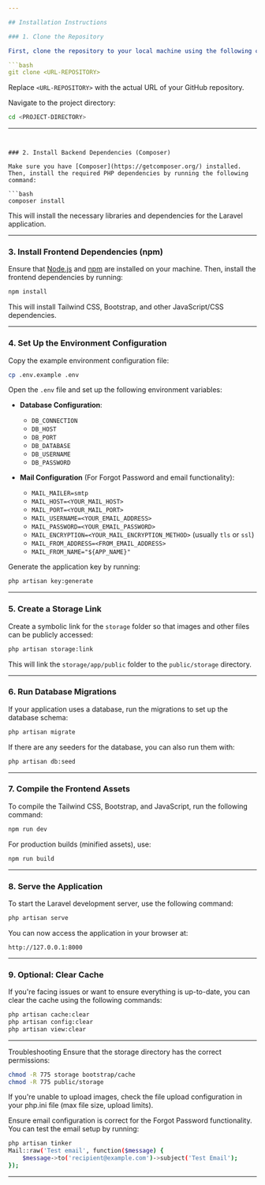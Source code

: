 ```yaml
---

## Installation Instructions

### 1. Clone the Repository

First, clone the repository to your local machine using the following command:

```bash
git clone <URL-REPOSITORY>
```

Replace `<URL-REPOSITORY>` with the actual URL of your GitHub repository.

Navigate to the project directory:

```bash
cd <PROJECT-DIRECTORY>
```

---
```


### 2. Install Backend Dependencies (Composer)

Make sure you have [Composer](https://getcomposer.org/) installed. Then, install the required PHP dependencies by running the following command:

```bash
composer install
```

This will install the necessary libraries and dependencies for the Laravel application.

---

### 3. Install Frontend Dependencies (npm)

Ensure that [Node.js](https://nodejs.org/) and [npm](https://www.npmjs.com/) are installed on your machine. Then, install the frontend dependencies by running:

```bash
npm install
```

This will install Tailwind CSS, Bootstrap, and other JavaScript/CSS dependencies.

---

### 4. Set Up the Environment Configuration

Copy the example environment configuration file:

```bash
cp .env.example .env
```

Open the `.env` file and set up the following environment variables:

- **Database Configuration**:
  - `DB_CONNECTION`
  - `DB_HOST`
  - `DB_PORT`
  - `DB_DATABASE`
  - `DB_USERNAME`
  - `DB_PASSWORD`
  
- **Mail Configuration** (For Forgot Password and email functionality):
  - `MAIL_MAILER=smtp`
  - `MAIL_HOST=<YOUR_MAIL_HOST>`
  - `MAIL_PORT=<YOUR_MAIL_PORT>`
  - `MAIL_USERNAME=<YOUR_EMAIL_ADDRESS>`
  - `MAIL_PASSWORD=<YOUR_EMAIL_PASSWORD>`
  - `MAIL_ENCRYPTION=<YOUR_MAIL_ENCRYPTION_METHOD>` (usually `tls` or `ssl`)
  - `MAIL_FROM_ADDRESS=<FROM_EMAIL_ADDRESS>`
  - `MAIL_FROM_NAME="${APP_NAME}"`

Generate the application key by running:

```bash
php artisan key:generate
```

---

### 5. Create a Storage Link

Create a symbolic link for the `storage` folder so that images and other files can be publicly accessed:

```bash
php artisan storage:link
```

This will link the `storage/app/public` folder to the `public/storage` directory.

---

### 6. Run Database Migrations

If your application uses a database, run the migrations to set up the database schema:

```bash
php artisan migrate
```

If there are any seeders for the database, you can also run them with:

```bash
php artisan db:seed
```

---

### 7. Compile the Frontend Assets

To compile the Tailwind CSS, Bootstrap, and JavaScript, run the following command:

```bash
npm run dev
```

For production builds (minified assets), use:

```bash
npm run build
```

---

### 8. Serve the Application

To start the Laravel development server, use the following command:

```bash
php artisan serve
```

You can now access the application in your browser at:

```
http://127.0.0.1:8000
```

---

### 9. Optional: Clear Cache

If you're facing issues or want to ensure everything is up-to-date, you can clear the cache using the following commands:

```bash
php artisan cache:clear
php artisan config:clear
php artisan view:clear
```

---

Troubleshooting
Ensure that the storage directory has the correct permissions:

```bash
chmod -R 775 storage bootstrap/cache
chmod -R 775 public/storage
```
If you're unable to upload images, check the file upload configuration in your php.ini file (max file size, upload limits).

Ensure email configuration is correct for the Forgot Password functionality. You can test the email setup by running:

```bash
php artisan tinker
Mail::raw('Test email', function($message) {
    $message->to('recipient@example.com')->subject('Test Email');
});
```
---
